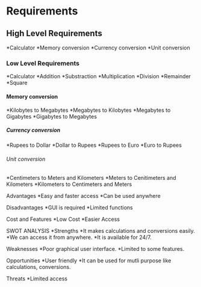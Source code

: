 # Requirements
## High Level Requirements
*Calculator
*Memory conversion
*Currency conversion
*Unit conversion
### Low Level Requirements
*Calculator
*Addition
*Substraction
*Multiplication
*Division
*Remainder
*Square
#### Memory conversion
*Kilobytes to Megabytes
*Megabytes to Kilobytes
*Megabytes to Gigabytes
*Gigabytes to Megabytes
##### Currency conversion
*Rupees to Dollar
*Dollar to Rupees
*Rupees to Euro
*Euro to Rupees
###### Unit conversion
*Centimeters to Meters and Kilometers
*Meters to Cenitimeters and Kilometers
*Kilometers to Centimeters and Meters

Advantages
*Easy and faster access
*Can be used anywhere

Disadvantages
*GUI is required
*Limited functions

Cost and Features
*Low Cost
*Easier Access

SWOT ANALYSIS
*Strengths
*It makes calculations and conversions easily.
*We can access it from anywhere.
*It is available for 24/7.

Weaknesses
*Poor graphical user interface.
*Limited to some features.

Opportunities
*User friendly
*It can be used for mutli purpose like calculations, conversions.

Threats 
*Limited access
